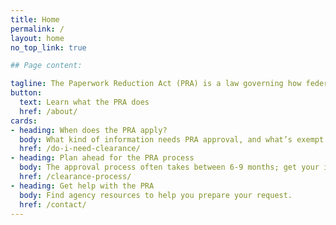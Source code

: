```yaml
---
title: Home
permalink: /
layout: home
no_top_link: true

## Page content:

tagline: The Paperwork Reduction Act (PRA) is a law governing how federal agencies collect information from the public.
button:
  text: Learn what the PRA does
  href: /about/
cards:
- heading: When does the PRA apply?
  body: What kind of information needs PRA approval, and what’s exempt.
  href: /do-i-need-clearance/
- heading: Plan ahead for the PRA process
  body: The approval process often takes between 6-9 months; get your information organized early.
  href: /clearance-process/
- heading: Get help with the PRA
  body: Find agency resources to help you prepare your request.
  href: /contact/
---
```

